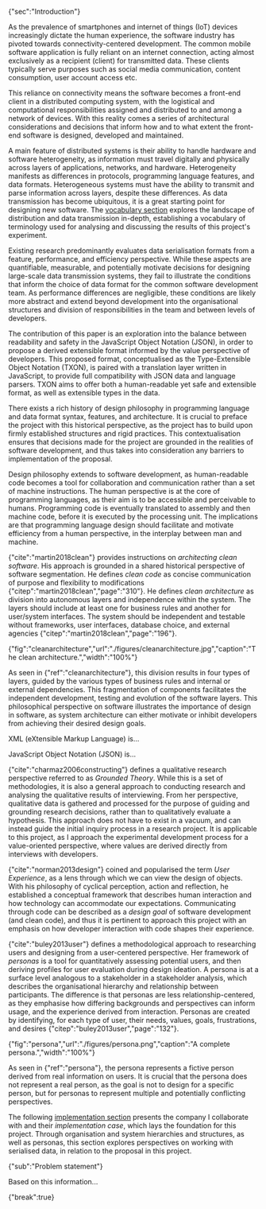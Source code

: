 {"sec":"Introduction"}

As the prevalence of smartphones and internet of things (IoT) devices increasingly dictate the human experience, the software industry has pivoted towards connectivity-centered development. The common mobile software application is fully reliant on an internet connection, acting almost exclusively as a recipient (client) for transmitted data. These clients typically serve purposes such as social media communication, content consumption, user account access etc.

This reliance on connectivity means the software becomes a front-end client in a distributed computing system, with the logistical and computational responsibilities assigned and distributed to and among a network of devices. With this reality comes a series of architectural considerations and decisions that inform how and to what extent the front-end software is designed, developed and maintained.

A main feature of distributed systems is their ability to handle hardware and software heterogeneity, as information must travel digitally and physically across layers of applications, networks, and hardware. Heterogeneity manifests as differences in protocols, programming language features, and data formats. Heterogeneous systems must have the ability to transmit and parse information across layers, despite these differences. As data transmission has become ubiquitous, it is a great starting point for designing new software. The [vocabulary section](#vocabulary) explores the landscape of distribution and data transmission in-depth, establishing a vocabulary of terminology used for analysing and discussing the results of this project's experiment.

Existing research predominantly evaluates data serialisation formats from a feature, performance, and efficiency perspective. While these aspects are quantifiable, measurable, and potentially motivate decisions for designing large-scale data transmission systems, they fail to illustrate the conditions that inform the choice of data format for the common software development team. As performance differences are negligible, these conditions are likely more abstract and extend beyond development into the organisational structures and division of responsibilities in the team and between levels of developers.

The contribution of this paper is an exploration into the balance between readability and safety in the JavaScript Object Notation (JSON), in order to propose a derived extensible format informed by the value perspective of developers. This proposed format, conceptualised as the Type-Extensible Object Notation (TXON), is paired with a translation layer written in JavaScript, to provide full compatibility with JSON data and language parsers. TXON aims to offer both a human-readable yet safe and extensible format, as well as extensible types in the data.

There exists a rich history of design philosophy in programming language and data format syntax, features, and architecture. It is crucial to preface the project with this historical perspective, as the project has to build upon firmly established structures and rigid practices. This contextualisation ensures that decisions made for the project are grounded in the realities of software development, and thus takes into consideration any barriers to implementation of the proposal.

Design philosophy extends to software development, as human-readable code becomes a tool for collaboration and communication rather than a set of machine instructions. The human perspective is at the core of programming languages, as their aim is to be accessible and perceivable to humans. Programming code is eventually translated to assembly and then machine code, before it is executed by the processing unit. The implications are that programming language design should facilitate and motivate efficiency from a human perspective, in the interplay between man and machine.

{"cite":"martin2018clean"} provides instructions on _architecting clean software_. His approach is grounded in a shared historical perspective of software segmentation. He defines _clean code_ as concise communication of purpose and flexibility to modifications {"citep":"martin2018clean","page":"310"}. He defines _clean architecture_ as division into autonomous layers and independence within the system. The layers should include at least one for business rules and another for user/system interfaces. The system should be independent and testable without frameworks, user interfaces, database choice, and external agencies {"citep":"martin2018clean","page":"196"}.

{"fig":"cleanarchitecture","url":"./figures/cleanarchitecture.jpg","caption":"The clean architecture.","width":"100%"}

As seen in {"ref":"cleanarchitecture"}, this division results in four types of layers, guided by the various types of business rules and internal or external dependencies. This fragmentation of components facilitates the independent development, testing and evolution of the software layers. This philosophical perspective on software illustrates the importance of design in software, as system architecture can either motivate or inhibit developers from achieving their desired design goals.

XML (eXtensible Markup Language) is...

JavaScript Object Notation (JSON) is...

{"cite":"charmaz2006constructing"} defines a qualitative research perspective referred to as _Grounded Theory_. While this is a set of methodologies, it is also a general approach to conducting research and analysing the qualitative results of interviewing. From her perspective, qualitative data is gathered and processed for the purpose of guiding and grounding research decisions, rather than to qualitatively evaluate a hypothesis. This approach does not have to exist in a vacuum, and can instead guide the initial inquiry process in a research project. It is applicable to this project, as I approach the experimental development process for a value-oriented perspective, where values are derived directly from interviews with developers.

{"cite":"norman2013design"} coined and popularised the term _User Experience_, as a lens through which we can view the design of objects. With his philosophy of cyclical perception, action and reflection, he established a conceptual framework that describes human interaction and how technology can accommodate our expectations. Communicating through code can be described as a _design goal_ of software development (and clean code), and thus it is pertinent to approach this project with an emphasis on how developer interaction with code shapes their experience.

{"cite":"buley2013user"} defines a methodological approach to researching users and designing from a user-centered perspective. Her framework of _personas_ is a tool for quantitatively assessing potential users, and then deriving profiles for user evaluation during design ideation. A persona is at a surface level analogous to a stakeholder in a stakeholder analysis, which describes the organisational hierarchy and relationship between participants. The difference is that personas are less relationship-centered, as they emphasise how differing backgrounds and perspectives can inform usage, and the experience derived from interaction. Personas are created by identifying, for each type of user, their needs, values, goals, frustrations, and desires {"citep":"buley2013user","page":"132"}.

{"fig":"persona","url":"./figures/persona.png","caption":"A complete persona.","width":"100%"}

As seen in {"ref":"persona"}, the persona represents a fictive person derived from real information on users. It is crucial that the persona does not represent a real person, as the goal is not to design for a specific person, but for personas to represent multiple and potentially conflicting perspectives.

The following [implementation section](#implementation) presents the company I collaborate with and their _implementation case_, which lays the foundation for this project. Through organisation and system hierarchies and structures, as well as personas, this section explores perspectives on working with serialised data, in relation to the proposal in this project.

{"sub":"Problem statement"}

Based on this information...

{"break":true}